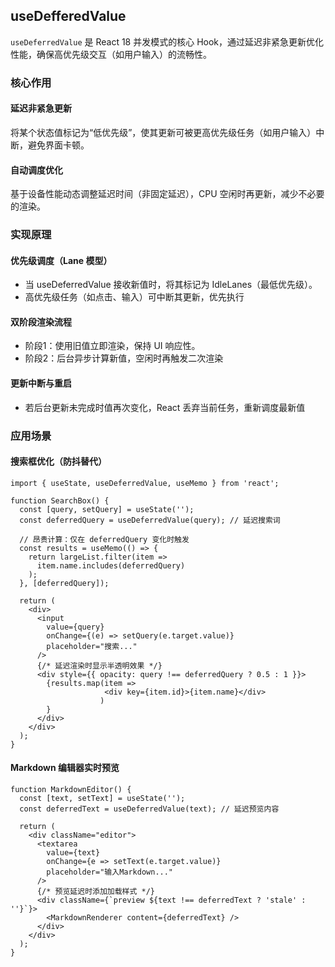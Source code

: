 ## useDefferedValue

`useDeferredValue` 是 React 18 并发模式的核心 Hook，通过延迟非紧急更新优化性能，确保高优先级交互（如用户输入）的流畅性。

### 核心作用

#### 延迟非紧急更新

将某个状态值标记为“低优先级”，使其更新可被更高优先级任务（如用户输入）中断，避免界面卡顿。


#### 自动调度优化

基于设备性能动态调整延迟时间（非固定延迟），CPU 空闲时再更新，减少不必要的渲染。



### 实现原理

#### 优先级调度（Lane 模型）

- 当 useDeferredValue 接收新值时，将其标记为 IdleLanes（最低优先级）。
- 高优先级任务（如点击、输入）可中断其更新，优先执行

#### 双阶段渲染流程

- 阶段1：使用旧值立即渲染，保持 UI 响应性。
- 阶段2：后台异步计算新值，空闲时再触发二次渲染

#### 更新中断与重启

- 若后台更新未完成时值再次变化，React 丢弃当前任务，重新调度最新值





### 应用场景

#### 搜索框优化（防抖替代）

```tsx
import { useState, useDeferredValue, useMemo } from 'react';

function SearchBox() {
  const [query, setQuery] = useState('');
  const deferredQuery = useDeferredValue(query); // 延迟搜索词

  // 昂贵计算：仅在 deferredQuery 变化时触发
  const results = useMemo(() => {
    return largeList.filter(item => 
      item.name.includes(deferredQuery)
    );
  }, [deferredQuery]);

  return (
    <div>
      <input 
        value={query} 
        onChange={(e) => setQuery(e.target.value)} 
        placeholder="搜索..."
      />
      {/* 延迟渲染时显示半透明效果 */}
      <div style={{ opacity: query !== deferredQuery ? 0.5 : 1 }}>
        {results.map(item => 
                     <div key={item.id}>{item.name}</div>
                    )
        }
      </div>
    </div>
  );
}
```

#### Markdown 编辑器实时预览

```tsx
function MarkdownEditor() {
  const [text, setText] = useState('');
  const deferredText = useDeferredValue(text); // 延迟预览内容

  return (
    <div className="editor">
      <textarea 
        value={text} 
        onChange={e => setText(e.target.value)} 
        placeholder="输入Markdown..."
      />
      {/* 预览延迟时添加加载样式 */}
      <div className={`preview ${text !== deferredText ? 'stale' : ''}`}>
        <MarkdownRenderer content={deferredText} />
      </div>
    </div>
  );
}
```





























































